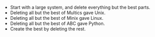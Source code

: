 - Start with a large system, and delete everything but the best parts.
- Deleting all but the best of Multics gave Unix.
- Deleting all but the best of Minix gave Linux.
- Deleting all but the best of ABC gave Python.
- Create the best by deleting the rest.